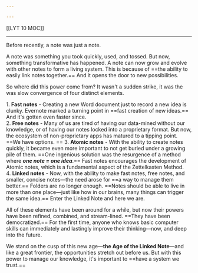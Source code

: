 ```yaml
---

---
```


[[LYT 10 MOC]]

--- 

Before recently, a note was just a note.  
  
A note was something you took quickly, used, and tossed. But now, something transformative has happened. A note can now grow and evolve with other notes to form a living system. This is because of ==the ability to easily link notes together.== And it opens the door to new possibilities.  
  
So where did this power come from? It wasn't a sudden strike, it was the was slow convergence of four distinct elements.

1. **Fast notes** - Creating a new Word document just to record a new idea is clunky. Evernote marked a turning point in ==fast creation of new ideas.== And it's gotten even faster since.  
2. **Free notes** - Many of us are tired of having our data-mined without our knowledge, or of having our notes locked into a proprietary format. But now, the ecosystem of non-proprietary apps has matured to a tipping point. ==We have options.  ==
3. **Atomic notes** - With the ability to create notes quickly, it became even more important to not get buried under a growing pile of them. ==One ingenious solution was the resurgence of a method where **_one note = one idea_**.== Fast notes encourages the development of Atomic notes, which is a fundamental aspect of the Zettelkasten Method.  
4. **Linked notes** - Now, with the ability to make fast notes, free notes, and smaller, concise notes—the need arose for ==a way to manage them better.== Folders are no longer enough. ==Notes should be able to live in more than one place—just like how in our brains, many things can trigger the same idea.== Enter the Linked Note and here we are.

All of these elements have been around for a while, but now their powers have been refined, combined, and stream-lined. ==They have been democratized.== For the first time, anyone who knows basic computer skills can immediately and lastingly improve their thinking—now, and deep into the future.  
  
We stand on the cusp of this new age—**the Age of the Linked Note**—and like a great frontier, the opportunities stretch out before us. But with this power to manage our knowledge, it's important to ==have a system we trust.==